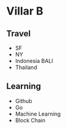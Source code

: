 # Villar B

## Travel
  - SF
  - NY
  - Indonesia BALI
  - Thailand
  
  
## Learning
  - Github
  - Go
  - Machine Learning
  - Block Chain
   

